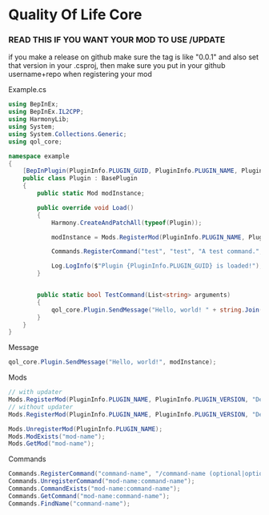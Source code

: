 # Quality Of Life Core

### READ THIS IF YOU WANT YOUR MOD TO USE /UPDATE
if you make a release on github make sure the tag is like "0.0.1"
and also set that version in your .csproj, then make sure you put
in your github username+repo when registering your mod

Example.cs
```cs
using BepInEx;
using BepInEx.IL2CPP;
using HarmonyLib;
using System;
using System.Collections.Generic;
using qol_core;

namespace example
{
    [BepInPlugin(PluginInfo.PLUGIN_GUID, PluginInfo.PLUGIN_NAME, PluginInfo.PLUGIN_VERSION)]
    public class Plugin : BasePlugin
    {
        public static Mod modInstance;

        public override void Load()
        {
            Harmony.CreateAndPatchAll(typeof(Plugin));

            modInstance = Mods.RegisterMod(PluginInfo.PLUGIN_NAME, PluginInfo.PLUGIN_VERSION, "An example mod.", "LualtOfficial/Example");

            Commands.RegisterCommand("test", "test", "A test command.", modInstance, TestCommand);

            Log.LogInfo($"Plugin {PluginInfo.PLUGIN_GUID} is loaded!");
        }


        public static bool TestCommand(List<string> arguments)
        {
            qol_core.Plugin.SendMessage("Hello, world! " + string.Join(", ", arguments), modInstance);
        }
    }
}
```

Message
```cs
qol_core.Plugin.SendMessage("Hello, world!", modInstance);
```

Mods
```cs
// with updater
Mods.RegisterMod(PluginInfo.PLUGIN_NAME, PluginInfo.PLUGIN_VERSION, "Description", "UserName/RepoName");
// without updater
Mods.RegisterMod(PluginInfo.PLUGIN_NAME, PluginInfo.PLUGIN_VERSION, "Description");

Mods.UnregisterMod(PluginInfo.PLUGIN_NAME);
Mods.ModExists("mod-name");
Mods.GetMod("mod-name");
```

Commands
```cs
Commands.RegisterCommand("command-name", "/command-name (optional|optional2) [required|required2]", "description of the command", modInstance, Callback);
Commands.UnregisterCommand("mod-name:command-name");
Commands.CommandExists("mod-name:command-name");
Commands.GetCommand("mod-name:command-name");
Commands.FindName("command-name");
```